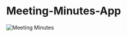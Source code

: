 # Meeting-Minutes-App
![Meeting Minutes](https://user-images.githubusercontent.com/29921692/136321499-7a7c52e9-a1dc-4c91-a6a3-a350ec1d9c9e.gif)
